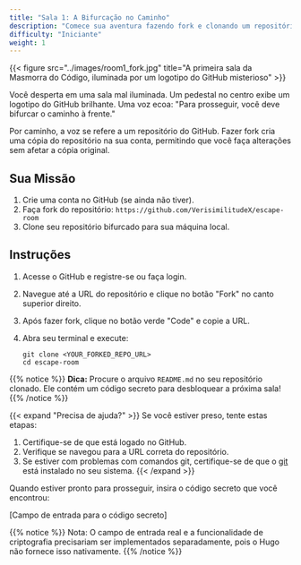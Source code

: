 ```yaml
---
title: "Sala 1: A Bifurcação no Caminho"
description: "Comece sua aventura fazendo fork e clonando um repositório."
difficulty: "Iniciante"
weight: 1
---
```


{{< figure src="../images/room1_fork.jpg" title="A primeira sala da Masmorra do Código, iluminada por um logotipo do GitHub misterioso" >}}

Você desperta em uma sala mal iluminada. Um pedestal no centro exibe um logotipo do GitHub brilhante. Uma voz ecoa: "Para prosseguir, você deve bifurcar o caminho à frente."

Por caminho, a voz se refere a um repositório do GitHub. Fazer fork cria uma cópia do repositório na sua conta, permitindo que você faça alterações sem afetar a cópia original.

## Sua Missão

1. Crie uma conta no GitHub (se ainda não tiver).
2. Faça fork do repositório: `https://github.com/VerisimilitudeX/escape-room`
3. Clone seu repositório bifurcado para sua máquina local.

## Instruções

1. Acesse o GitHub e registre-se ou faça login.
2. Navegue até a URL do repositório e clique no botão "Fork" no canto superior direito.
3. Após fazer fork, clique no botão verde "Code" e copie a URL.
4. Abra seu terminal e execute:

   ```pwsh
   git clone <YOUR_FORKED_REPO_URL>
   cd escape-room
   ```

{{% notice %}}
**Dica:** Procure o arquivo `README.md` no seu repositório clonado. Ele contém um código secreto para desbloquear a próxima sala!
{{% /notice %}}

{{< expand "Precisa de ajuda?" >}}
Se você estiver preso, tente estas etapas:

1. Certifique-se de que está logado no GitHub.
2. Verifique se navegou para a URL correta do repositório.
3. Se estiver com problemas com comandos git, certifique-se de que o [git](https://git-scm.com/downloads) está instalado no seu sistema.
{{< /expand >}}

Quando estiver pronto para prosseguir, insira o código secreto que você encontrou:

[Campo de entrada para o código secreto]

{{% notice %}}
Nota: O campo de entrada real e a funcionalidade de criptografia precisariam ser implementados separadamente, pois o Hugo não fornece isso nativamente.
{{% /notice %}}